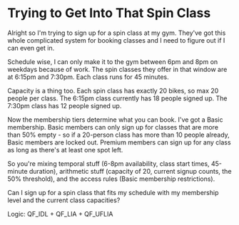 # Trying to Get Into That Spin Class

Alright so I'm trying to sign up for a spin class at my gym. They've got this whole complicated system for booking classes and I need to figure out if I can even get in.

Schedule wise, I can only make it to the gym between 6pm and 8pm on weekdays because of work. The spin classes they offer in that window are at 6:15pm and 7:30pm. Each class runs for 45 minutes.

Capacity is a thing too. Each spin class has exactly 20 bikes, so max 20 people per class. The 6:15pm class currently has 18 people signed up. The 7:30pm class has 12 people signed up.

Now the membership tiers determine what you can book. I've got a Basic membership. Basic members can only sign up for classes that are more than 50% empty - so if a 20-person class has more than 10 people already, Basic members are locked out. Premium members can sign up for any class as long as there's at least one spot left.

So you're mixing temporal stuff (6-8pm availability, class start times, 45-minute duration), arithmetic stuff (capacity of 20, current signup counts, the 50% threshold), and the access rules (Basic membership restrictions).

Can I sign up for a spin class that fits my schedule with my membership level and the current class capacities?

Logic: QF_IDL + QF_LIA + QF_UFLIA
